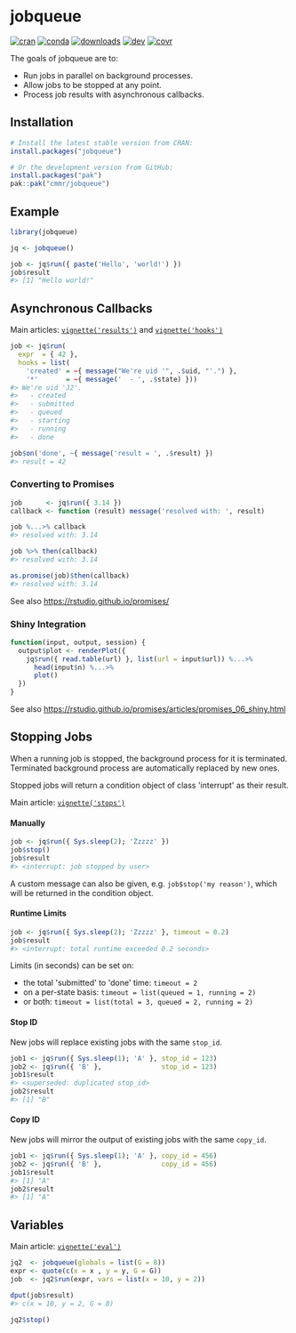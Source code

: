 
# jobqueue

<!-- badges: start -->
[![cran](https://www.r-pkg.org/badges/version/jobqueue)](https://CRAN.R-project.org/package=jobqueue)
[![conda](https://anaconda.org/conda-forge/r-jobqueue/badges/version.svg)](https://anaconda.org/conda-forge/r-jobqueue)
[![downloads](https://cranlogs.r-pkg.org/badges/grand-total/jobqueue)](https://cranlogs.r-pkg.org/)
[![dev](https://github.com/cmmr/jobqueue/actions/workflows/R-CMD-check.yaml/badge.svg)](https://github.com/cmmr/jobqueue/actions/workflows/R-CMD-check.yaml)
[![covr](https://codecov.io/gh/cmmr/jobqueue/graph/badge.svg)](https://app.codecov.io/gh/cmmr/jobqueue)
<!-- badges: end -->


The goals of jobqueue are to:

  * Run jobs in parallel on background processes.
  * Allow jobs to be stopped at any point.
  * Process job results with asynchronous callbacks.


## Installation

``` r
# Install the latest stable version from CRAN:
install.packages("jobqueue")

# Or the development version from GitHub:
install.packages("pak")
pak::pak("cmmr/jobqueue")
```


## Example

``` r
library(jobqueue)

jq <- jobqueue()

job <- jq$run({ paste('Hello', 'world!') })
job$result
#> [1] "Hello world!"
```


## Asynchronous Callbacks

Main articles: 
[`vignette('results')`](https://cmmr.github.io/jobqueue/articles/results.html) and 
[`vignette('hooks')`](https://cmmr.github.io/jobqueue/articles/hooks.html)

``` r
job <- jq$run(
  expr  = { 42 }, 
  hooks = list(
    'created' = ~{ message("We're uid '", .$uid, "'.") },
    '*'       = ~{ message('  - ', .$state) }))
#> We're uid 'J2'.
#>   - created
#>   - submitted
#>   - queued
#>   - starting
#>   - running
#>   - done

job$on('done', ~{ message('result = ', .$result) })
#> result = 42
```


### Converting to Promises

``` r
job      <- jq$run({ 3.14 })
callback <- function (result) message('resolved with: ', result)

job %...>% callback
#> resolved with: 3.14

job %>% then(callback)
#> resolved with: 3.14

as.promise(job)$then(callback)
#> resolved with: 3.14
```

See also https://rstudio.github.io/promises/


### Shiny Integration

```r
function(input, output, session) {
  output$plot <- renderPlot({
    jq$run({ read.table(url) }, list(url = input$url)) %...>%
      head(input$n) %...>%
      plot()
  })
}
```

See also https://rstudio.github.io/promises/articles/promises_06_shiny.html


## Stopping Jobs

When a running job is stopped, the background process for it is terminated. 
Terminated background process are automatically replaced by new ones.

Stopped jobs will return a condition object of class 'interrupt' as
their result.

Main article: [`vignette('stops')`](https://cmmr.github.io/jobqueue/articles/stops.html)


#### Manually

``` r
job <- jq$run({ Sys.sleep(2); 'Zzzzz' })
job$stop()
job$result
#> <interrupt: job stopped by user>
```

A custom message can also be given, e.g. `job$stop('my reason')`, which
will be returned in the condition object.

#### Runtime Limits

``` r
job <- jq$run({ Sys.sleep(2); 'Zzzzz' }, timeout = 0.2)
job$result
#> <interrupt: total runtime exceeded 0.2 seconds>
```

Limits (in seconds) can be set on:

- the total 'submitted' to 'done' time: `timeout = 2`
- on a per-state basis: `timeout = list(queued = 1, running = 2)`
- or both: `timeout = list(total = 3, queued = 2, running = 2)`

#### Stop ID

New jobs will replace existing jobs with the same `stop_id`.

``` r
job1 <- jq$run({ Sys.sleep(1); 'A' }, stop_id = 123)
job2 <- jq$run({ 'B' },               stop_id = 123)
job1$result
#> <superseded: duplicated stop_id>
job2$result
#> [1] "B"
```

#### Copy ID

New jobs will mirror the output of existing jobs with the same `copy_id`.

``` r
job1 <- jq$run({ Sys.sleep(1); 'A' }, copy_id = 456)
job2 <- jq$run({ 'B' },               copy_id = 456)
job1$result
#> [1] "A"
job2$result
#> [1] "A"
```


## Variables

Main article: [`vignette('eval')`](https://cmmr.github.io/jobqueue/articles/eval.html)

``` r
jq2  <- jobqueue(globals = list(G = 8))
expr <- quote(c(x = x , y = y, G = G))
job  <- jq2$run(expr, vars = list(x = 10, y = 2))

dput(job$result)
#> c(x = 10, y = 2, G = 8)

jq2$stop()
```

